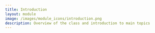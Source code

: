 ```yaml
---
title: Introduction
layout: module
image: /images/module_icons/introduction.png
description: Overview of the class and introduction to main topics
---
```


